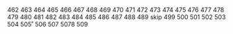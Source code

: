 462
463
464
465
466
467
468
469
470
471
472
473
474
475
476
477
478
479
480
481
482
483
484
485
486
487
488
489 skip
499
500
501
502
503
504
505˚
506
507
5078
509